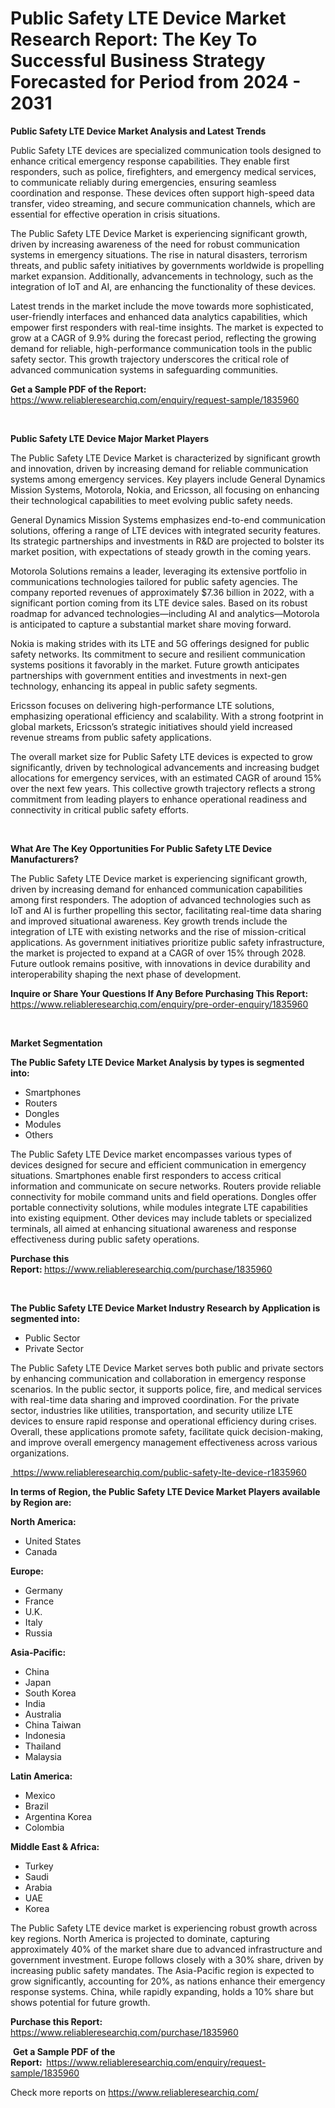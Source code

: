 <p><h1>Public Safety LTE Device Market Research Report: The Key To Successful Business Strategy Forecasted for Period from 2024 - 2031</h1></p><p><strong>Public Safety LTE Device Market Analysis and Latest Trends</strong></p>
<p><p>Public Safety LTE devices are specialized communication tools designed to enhance critical emergency response capabilities. They enable first responders, such as police, firefighters, and emergency medical services, to communicate reliably during emergencies, ensuring seamless coordination and response. These devices often support high-speed data transfer, video streaming, and secure communication channels, which are essential for effective operation in crisis situations.</p><p>The Public Safety LTE Device Market is experiencing significant growth, driven by increasing awareness of the need for robust communication systems in emergency situations. The rise in natural disasters, terrorism threats, and public safety initiatives by governments worldwide is propelling market expansion. Additionally, advancements in technology, such as the integration of IoT and AI, are enhancing the functionality of these devices.</p><p>Latest trends in the market include the move towards more sophisticated, user-friendly interfaces and enhanced data analytics capabilities, which empower first responders with real-time insights. The market is expected to grow at a CAGR of 9.9% during the forecast period, reflecting the growing demand for reliable, high-performance communication tools in the public safety sector. This growth trajectory underscores the critical role of advanced communication systems in safeguarding communities.</p></p>
<p><strong>Get a Sample PDF of the Report:&nbsp;</strong> <a href="https://www.reliableresearchiq.com/enquiry/request-sample/1835960?utm_campaign=1834&utm_medium=2&utm_source=Github&utm_content=ia&utm_term=31122024&utm_id=public-safety-lte-device">https://www.reliableresearchiq.com/enquiry/request-sample/1835960</a></p>
<p>&nbsp;</p>
<p><strong>Public Safety LTE Device Major Market Players</strong></p>
<p><p>The Public Safety LTE Device Market is characterized by significant growth and innovation, driven by increasing demand for reliable communication systems among emergency services. Key players include General Dynamics Mission Systems, Motorola, Nokia, and Ericsson, all focusing on enhancing their technological capabilities to meet evolving public safety needs.</p><p>General Dynamics Mission Systems emphasizes end-to-end communication solutions, offering a range of LTE devices with integrated security features. Its strategic partnerships and investments in R&D are projected to bolster its market position, with expectations of steady growth in the coming years.</p><p>Motorola Solutions remains a leader, leveraging its extensive portfolio in communications technologies tailored for public safety agencies. The company reported revenues of approximately $7.36 billion in 2022, with a significant portion coming from its LTE device sales. Based on its robust roadmap for advanced technologies—including AI and analytics—Motorola is anticipated to capture a substantial market share moving forward.</p><p>Nokia is making strides with its LTE and 5G offerings designed for public safety networks. Its commitment to secure and resilient communication systems positions it favorably in the market. Future growth anticipates partnerships with government entities and investments in next-gen technology, enhancing its appeal in public safety segments.</p><p>Ericsson focuses on delivering high-performance LTE solutions, emphasizing operational efficiency and scalability. With a strong footprint in global markets, Ericsson’s strategic initiatives should yield increased revenue streams from public safety applications.</p><p>The overall market size for Public Safety LTE devices is expected to grow significantly, driven by technological advancements and increasing budget allocations for emergency services, with an estimated CAGR of around 15% over the next few years. This collective growth trajectory reflects a strong commitment from leading players to enhance operational readiness and connectivity in critical public safety efforts.</p></p>
<p>&nbsp;</p>
<p><strong>What Are The Key Opportunities For Public Safety LTE Device Manufacturers?</strong></p>
<p><p>The Public Safety LTE Device market is experiencing significant growth, driven by increasing demand for enhanced communication capabilities among first responders. The adoption of advanced technologies such as IoT and AI is further propelling this sector, facilitating real-time data sharing and improved situational awareness. Key growth trends include the integration of LTE with existing networks and the rise of mission-critical applications. As government initiatives prioritize public safety infrastructure, the market is projected to expand at a CAGR of over 15% through 2028. Future outlook remains positive, with innovations in device durability and interoperability shaping the next phase of development.</p></p>
<p><strong>Inquire or Share Your Questions If Any Before Purchasing This Report:</strong> <a href="https://www.reliableresearchiq.com/enquiry/pre-order-enquiry/1835960?utm_campaign=1834&utm_medium=2&utm_source=Github&utm_content=ia&utm_term=31122024&utm_id=public-safety-lte-device">https://www.reliableresearchiq.com/enquiry/pre-order-enquiry/1835960</a></p>
<p>&nbsp;</p>
<p><strong>Market Segmentation</strong></p>
<p><strong>The Public Safety LTE Device Market Analysis by types is segmented into:</strong></p>
<p><ul><li>Smartphones</li><li>Routers</li><li>Dongles</li><li>Modules</li><li>Others</li></ul></p>
<p><p>The Public Safety LTE Device market encompasses various types of devices designed for secure and efficient communication in emergency situations. Smartphones enable first responders to access critical information and communicate on secure networks. Routers provide reliable connectivity for mobile command units and field operations. Dongles offer portable connectivity solutions, while modules integrate LTE capabilities into existing equipment. Other devices may include tablets or specialized terminals, all aimed at enhancing situational awareness and response effectiveness during public safety operations.</p></p>
<p><strong>Purchase this Report:&nbsp;</strong><a href="https://www.reliableresearchiq.com/purchase/1835960?utm_campaign=1834&utm_medium=2&utm_source=Github&utm_content=ia&utm_term=31122024&utm_id=public-safety-lte-device">https://www.reliableresearchiq.com/purchase/1835960</a></p>
<p>&nbsp;</p>
<p><strong>The Public Safety LTE Device Market Industry Research by Application is segmented into:</strong></p>
<p><ul><li>Public Sector</li><li>Private Sector</li></ul></p>
<p><p>The Public Safety LTE Device Market serves both public and private sectors by enhancing communication and collaboration in emergency response scenarios. In the public sector, it supports police, fire, and medical services with real-time data sharing and improved coordination. For the private sector, industries like utilities, transportation, and security utilize LTE devices to ensure rapid response and operational efficiency during crises. Overall, these applications promote safety, facilitate quick decision-making, and improve overall emergency management effectiveness across various organizations.</p></p>
<p><a href="https://www.reliableresearchiq.com/public-safety-lte-device-r1835960?utm_campaign=1834&utm_medium=2&utm_source=Github&utm_content=ia&utm_term=31122024&utm_id=public-safety-lte-device">&nbsp;https://www.reliableresearchiq.com/public-safety-lte-device-r1835960</a></p>
<p><strong>In terms of Region, the Public Safety LTE Device Market Players available by Region are:</strong></p>
<p>
    <p> <strong> North America: </strong>
        <ul>
            <li>United States</li>
            <li>Canada</li>
        </ul>
        </p> 
    <p> <strong> Europe: </strong>
        <ul>
            <li>Germany</li>
            <li>France</li>
            <li>U.K.</li>
            <li>Italy</li>
            <li>Russia</li>
        </ul>
        </p> 
    <p> <strong> Asia-Pacific: </strong>
        <ul>
            <li>China</li>
            <li>Japan</li>
            <li>South Korea</li>
            <li>India</li>
            <li>Australia</li>
            <li>China Taiwan</li>
            <li>Indonesia</li>
            <li>Thailand</li>
            <li>Malaysia</li>
        </ul>
        </p> 
    <p> <strong> Latin America: </strong>
        <ul>
            <li>Mexico</li>
            <li>Brazil</li>
            <li>Argentina Korea</li>
            <li>Colombia</li>
        </ul>
        </p> 
    <p> <strong> Middle East & Africa: </strong>
        <ul>
            <li>Turkey</li>
            <li>Saudi</li>
            <li>Arabia</li>
            <li>UAE</li>
            <li>Korea</li>
        </ul>
    </p>
    </p>
<p><p>The Public Safety LTE device market is experiencing robust growth across key regions. North America is projected to dominate, capturing approximately 40% of the market share due to advanced infrastructure and government investment. Europe follows closely with a 30% share, driven by increasing public safety mandates. The Asia-Pacific region is expected to grow significantly, accounting for 20%, as nations enhance their emergency response systems. China, while rapidly expanding, holds a 10% share but shows potential for future growth.</p></p>
<p><strong>Purchase this Report: </strong><a href="https://www.reliableresearchiq.com/purchase/1835960?utm_campaign=1834&utm_medium=2&utm_source=Github&utm_content=ia&utm_term=31122024&utm_id=public-safety-lte-device">https://www.reliableresearchiq.com/purchase/1835960</a></p>
<p>&nbsp;<strong>Get a Sample PDF of the Report:&nbsp;&nbsp;</strong><a href="https://www.reliableresearchiq.com/enquiry/request-sample/1835960?utm_campaign=1834&utm_medium=2&utm_source=Github&utm_content=ia&utm_term=31122024&utm_id=public-safety-lte-device">https://www.reliableresearchiq.com/enquiry/request-sample/1835960</a></p>
<p><strong></strong></p>
<p>Check more reports on <a href="https://www.reliableresearchiq.com/?utm_campaign=1834&utm_medium=2&utm_source=Github&utm_content=ia&utm_term=31122024&utm_id=public-safety-lte-device">https://www.reliableresearchiq.com/</a></p>